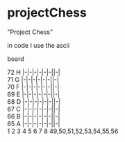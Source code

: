 # projectChess
"Project Chess"

in code I use the ascii

board

72 H |-|-|-|-|-|-||-|  <br>
71 G |-|-|-|-|-|-||-|  <br>
70 F |-|-|-|-|-|-||-|  <br>
69 E |-|-|-|-|-|-||-|  <br>
68 D |-|-|-|-|-|-||-|  <br>
67 C |-|-|-|-|-|-||-|  <br>
66 B |-|-|-|-|-|-||-|  <br>
65 A |-|-|-|-|-|-||-|  <br>
      1 2 3 4 5 6 7 8 
    49,50,51,52,53,54,55,56
         
